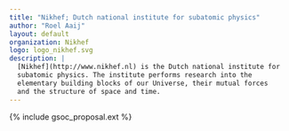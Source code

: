 ```yaml
---
title: "Nikhef; Dutch national institute for subatomic physics"
author: "Roel Aaij"
layout: default
organization: Nikhef
logo: logo_nikhef.svg
description: |
  [Nikhef](http://www.nikhef.nl) is the Dutch national institute for
  subatomic physics. The institute performs research into the
  elementary building blocks of our Universe, their mutual forces
  and the structure of space and time.
---
```


{% include gsoc_proposal.ext %}
